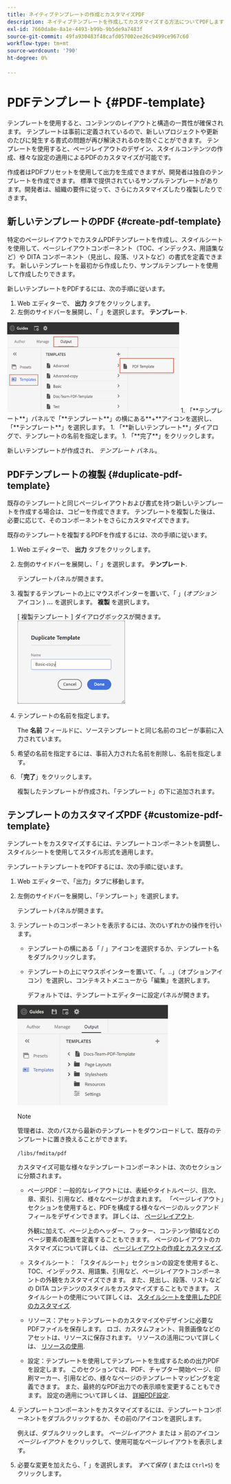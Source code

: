 ```yaml
---
title: ネイティブテンプレートの作成とカスタマイズPDF
description: ネイティブテンプレートを作成してカスタマイズする方法についてPDFします。
exl-id: 7660da8e-8a1e-4493-b99b-9b5de9a7483f
source-git-commit: 49fa930483f48cafd057002ee26c9499ce967c60
workflow-type: tm+mt
source-wordcount: '790'
ht-degree: 0%

---
```


# PDFテンプレート {#PDF-template}

テンプレートを使用すると、コンテンツのレイアウトと構造の一貫性が確保されます。 テンプレートは事前に定義されているので、新しいプロジェクトや更新のたびに発生する書式の問題が再び解決されるのを防ぐことができます。 テンプレートを使用すると、ページレイアウトのデザイン、スタイルコンテンツの作成、様々な設定の適用によるPDFのカスタマイズが可能です。

作成者はPDFプリセットを使用して出力を生成できますが、開発者は独自のテンプレートを作成できます。 標準で提供されているサンプルテンプレートがあります。開発者は、組織の要件に従って、さらにカスタマイズしたり複製したりできます。


## 新しいテンプレートのPDF {#create-pdf-template}

特定のページレイアウトでカスタムPDFテンプレートを作成し、スタイルシートを使用して、ページレイアウトコンポーネント（TOC、インデックス、用語集など）や DITA コンポーネント（見出し、段落、リストなど）の書式を定義できます。 新しいテンプレートを最初から作成したり、サンプルテンプレートを使用して作成したりできます。

新しいテンプレートをPDFするには、次の手順に従います。
1. Web エディターで、 **出力** タブをクリックします。
1. 左側のサイドバーを展開し、「 」を選択します。 **テンプレート**.
<img src="assets/create-pdf-template.png" alt="PDFテンプレートを作成" width="400">
1. 「**テンプレート**」パネルで「**テンプレート**」の横にある**+**アイコンを選択し、「**テンプレート**」を選択します。
1. 「**新しいテンプレート**」ダイアログで、テンプレートの名前を指定します。
1. 「**完了**」をクリックします。

新しいテンプレートが作成され、 *テンプレート* パネル。

## PDFテンプレートの複製 {#duplicate-pdf-template}

既存のテンプレートと同じページレイアウトおよび書式を持つ新しいテンプレートを作成する場合は、コピーを作成できます。 テンプレートを複製した後は、必要に応じて、そのコンポーネントをさらにカスタマイズできます。

既存のテンプレートを複製するPDFを作成するには、次の手順に従います。
1. Web エディターで、 **出力** タブをクリックします。
1. 左側のサイドバーを展開し、「 」を選択します。 **テンプレート**.

   テンプレートパネルが開きます。
1. 複製するテンプレートの上にマウスポインターを置いて、「 」(*オプション* アイコン ) **...** を選択します。 **複製** を選択します。

   [ 複製テンプレート ] ダイアログボックスが開きます。\
   <img src="assets/duplicate-template.png" alt="重複PDFテンプレート" width="250">
1. テンプレートの名前を指定します。

   The **名前** フィールドに、ソーステンプレートと同じ名前のコピーが事前に入力されています。

1. 希望の名前を指定するには、事前入力された名前を削除し、名前を指定します。
1. 「**完了**」をクリックします。

   複製したテンプレートが作成され、「テンプレート」の下に追加されます。

## テンプレートのカスタマイズPDF {#customize-pdf-template}

テンプレートをカスタマイズするには、テンプレートコンポーネントを調整し、スタイルシートを使用してスタイル形式を適用します。

テンプレートテンプレートをPDFするには、次の手順に従います。
1. Web エディターで、「出力」タブに移動します。
1. 左側のサイドバーを展開し、「テンプレート」を選択します。

   テンプレートパネルが開きます。
1. テンプレートのコンポーネントを表示するには、次のいずれかの操作を行います。

   * テンプレートの横にある「 / 」アイコンを選択するか、テンプレート名をダブルクリックします。
   * テンプレートの上にマウスポインターを置いて、「。..」（オプションアイコン）を選択し、コンテキストメニューから「編集」を選択します。

     デフォルトでは、テンプレートエディターに設定パネルが開きます。
   <img src="assets/customize-pdf-template.png" alt="テンプレートPDFのカスタマイズ" width="350">

   >[!NOTE]
   >
   >  管理者は、次のパスから最新のテンプレートをダウンロードして、既存のテンプレートに置き換えることができます。
   >
   > `/libs/fmdita/pdf`

   カスタマイズ可能な様々なテンプレートコンポーネントは、次のセクションに分類されます。
   * ページPDF：一般的なレイアウトには、表紙やタイトルページ、目次、章、索引、引用など、様々なページが含まれます。 「ページレイアウト」セクションを使用すると、PDFを構成する様々なページのルックアンドフィールをデザインできます。 詳しくは、 [ページレイアウト](../native-pdf/components-pdf-template.md#page-layouts).

     外観に加えて、ページ上のヘッダー、フッター、コンテンツ領域などのページ要素の配置を定義することもできます。 ページのレイアウトのカスタマイズについて詳しくは、 [ページレイアウトの作成とカスタマイズ](components-pdf-template.md#create-customize-page-layout).

   * スタイルシート： 「スタイルシート」セクションの設定を使用すると、TOC、インデックス、用語集、引用など、ページレイアウトコンポーネントの外観をカスタマイズできます。 また、見出し、段落、リストなどの DITA コンテンツのスタイルをカスタマイズすることもできます。 スタイルシートの使用について詳しくは、 [スタイルシートを使用したPDFのカスタマイズ](components-pdf-template.md#stylesheet-customization).
   * リソース：アセットテンプレートのカスタマイズやデザインに必要なPDFファイルを保存します。 ロゴ、カスタムフォント、背景画像などのアセットは、リソースに保存されます。 リソースの活用について詳しくは、 [リソースの使用](components-pdf-template.md#work-with-resources).
   * 設定：テンプレートを使用してテンプレートを生成するための出力PDFを設定します。 このセクションでは、PDF、チャプター開始ページ、印刷マーカー、引用などの、様々なページのテンプレートマッピングを定義できます。
また、最終的なPDF出力での表示順を変更することもできます。
設定の適用について詳しくは、 [詳細PDF設定](components-pdf-template.md#advanced-pdf-settings).


1. テンプレートコンポーネントをカスタマイズするには、テンプレートコンポーネントをダブルクリックするか、その前の/アイコンを選択します。

   例えば、ダブルクリックします。 *ページレイアウト* または *>* 前のアイコン *ページレイアウト* をクリックして、使用可能なページレイアウトを表示します。
1. 必要な変更を加えたら、「 」を選択します。 *すべて保存* ( または `Ctrl+S`) をクリックします。

